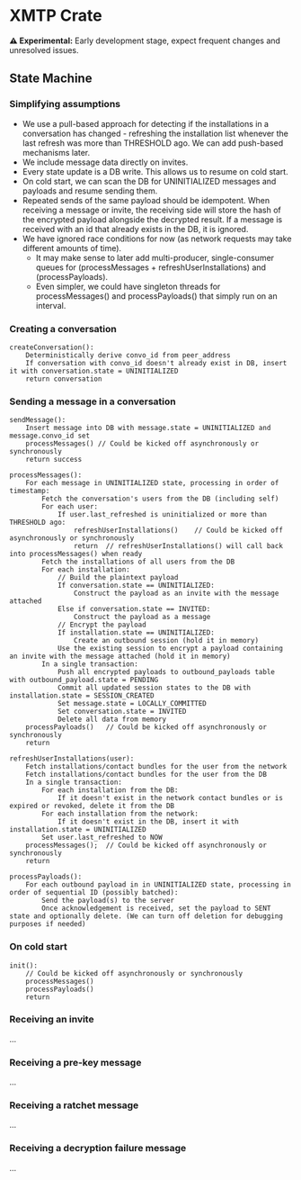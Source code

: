 # XMTP Crate

**⚠️ Experimental:** Early development stage, expect frequent changes and unresolved issues.

## State Machine

### Simplifying assumptions

- We use a pull-based approach for detecting if the installations in a conversation has changed - refreshing the installation list whenever the last refresh was more than THRESHOLD ago. We can add push-based mechanisms later.
- We include message data directly on invites.
- Every state update is a DB write. This allows us to resume on cold start.
- On cold start, we can scan the DB for UNINITIALIZED messages and payloads and resume sending them.
- Repeated sends of the same payload should be idempotent. When receiving a message or invite, the receiving side will store the hash of the encrypted payload alongside the decrypted result. If a message is received with an id that already exists in the DB, it is ignored.
- We have ignored race conditions for now (as network requests may take different amounts of time).
  - It may make sense to later add multi-producer, single-consumer queues for (processMessages + refreshUserInstallations) and (processPayloads).
  - Even simpler, we could have singleton threads for processMessages() and processPayloads() that simply run on an interval.

### Creating a conversation

```
createConversation():
    Deterministically derive convo_id from peer_address
    If conversation with convo_id doesn't already exist in DB, insert it with conversation.state = UNINITIALIZED
    return conversation
```

### Sending a message in a conversation

```
sendMessage():
    Insert message into DB with message.state = UNINITIALIZED and message.convo_id set
    processMessages() // Could be kicked off asynchronously or synchronously
    return success

processMessages():
    For each message in UNINITIALIZED state, processing in order of timestamp:
        Fetch the conversation's users from the DB (including self)
        For each user:
            If user.last_refreshed is uninitialized or more than THRESHOLD ago:
                refreshUserInstallations()    // Could be kicked off asynchronously or synchronously
                return  // refreshUserInstallations() will call back into processMessages() when ready
        Fetch the installations of all users from the DB
        For each installation:
            // Build the plaintext payload
            If conversation.state == UNINITIALIZED:
                Construct the payload as an invite with the message attached
            Else if conversation.state == INVITED:
                Construct the payload as a message
            // Encrypt the payload
            If installation.state == UNINITIALIZED:
                Create an outbound session (hold it in memory)
            Use the existing session to encrypt a payload containing an invite with the message attached (hold it in memory)
        In a single transaction:
            Push all encrypted payloads to outbound_payloads table with outbound_payload.state = PENDING
            Commit all updated session states to the DB with installation.state = SESSION_CREATED
            Set message.state = LOCALLY_COMMITTED
            Set conversation.state = INVITED
            Delete all data from memory
    processPayloads()   // Could be kicked off asynchronously or synchronously
    return

refreshUserInstallations(user):
    Fetch installations/contact bundles for the user from the network
    Fetch installations/contact bundles for the user from the DB
    In a single transaction:
        For each installation from the DB:
            If it doesn't exist in the network contact bundles or is expired or revoked, delete it from the DB
        For each installation from the network:
            If it doesn't exist in the DB, insert it with installation.state = UNINITIALIZED
        Set user.last_refreshed to NOW
    processMessages();  // Could be kicked off asynchronously or synchronously
    return

processPayloads():
    For each outbound payload in in UNINITIALIZED state, processing in order of sequential ID (possibly batched):
        Send the payload(s) to the server
        Once acknowledgement is received, set the payload to SENT state and optionally delete. (We can turn off deletion for debugging purposes if needed)
```

### On cold start

```
init():
    // Could be kicked off asynchronously or synchronously
    processMessages()
    processPayloads()
    return
```

### Receiving an invite

...

### Receiving a pre-key message

...

### Receiving a ratchet message

...

### Receiving a decryption failure message

...
